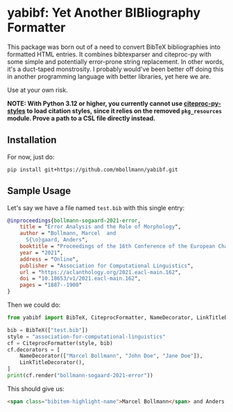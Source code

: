 # yabibf: Yet Another BIBliography Formatter

This package was born out of a need to convert BibTeX bibliographies into
formatted HTML entries.  It combines bibtexparser and citeproc-py with some
simple and potentially error-prone string replacement.  In other words, it's a
duct-taped monstrosity.  I probably would've been better off doing this in
another programming language with better libraries, yet here we are.

Use at your own risk.

**NOTE: With Python 3.12 or higher, you currently cannot use [citeproc-py-styles](https://github.com/inveniosoftware/citeproc-py-styles) to load citation styles, since it relies on the removed `pkg_resources` module.  Prove a path to a CSL file directly instead.**

## Installation

For now, just do:

```
pip install git+https://github.com/mbollmann/yabibf.git
```

## Sample Usage

Let's say we have a file named `test.bib` with this single entry:

```bibtex
@inproceedings{bollmann-sogaard-2021-error,
    title = "Error Analysis and the Role of Morphology",
    author = "Bollmann, Marcel  and
      S{\o}gaard, Anders",
    booktitle = "Proceedings of the 16th Conference of the European Chapter of the Association for Computational Linguistics: Main Volume",
    year = "2021",
    address = "Online",
    publisher = "Association for Computational Linguistics",
    url = "https://aclanthology.org/2021.eacl-main.162",
    doi = "10.18653/v1/2021.eacl-main.162",
    pages = "1887--1900"
}
```

Then we could do:

```python
from yabibf import BibTeX, CiteprocFormatter, NameDecorator, LinkTitleDecorator

bib = BibTeX(["test.bib"])
style = "association-for-computational-linguistics"
cf = CiteprocFormatter(style, bib)
cf.decorators = [
    NameDecorator(["Marcel Bollmann", "John Doe", "Jane Doe"]),
    LinkTitleDecorator(),
]
print(cf.render("bollmann-sogaard-2021-error"))
```

This should give us:

```html
<span class="bibitem-highlight-name">Marcel Bollmann</span> and Anders Søgaard. 2021. <a class="bibitem-title" href="https://aclanthology.org/2021.eacl-main.162">Error Analysis and the Role of Morphology</a>. In <i>Proceedings of the 16th Conference of the European Chapter of the Association for Computational Linguistics: Main Volume</i>, pages 1887–1900, Online. Association for Computational Linguistics.
```
